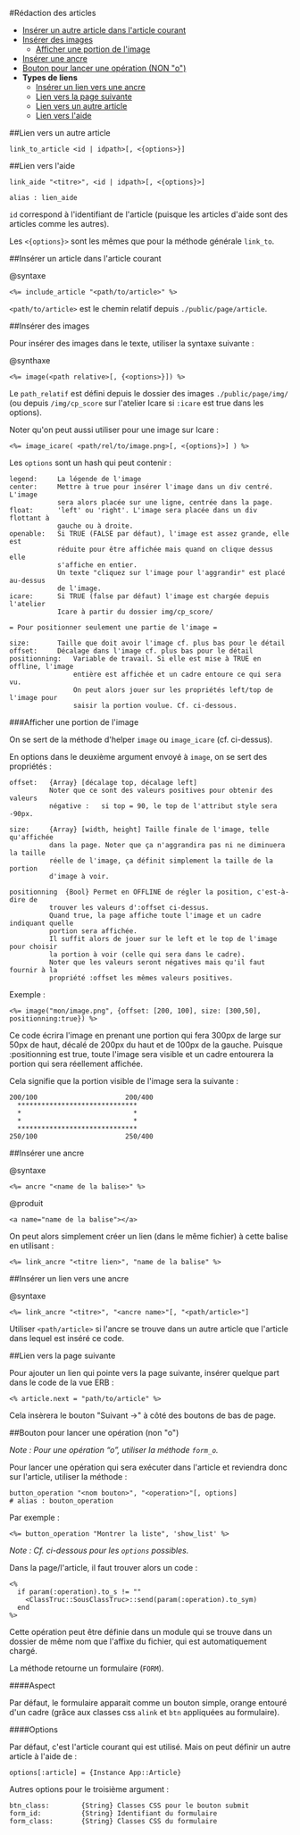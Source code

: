 #Rédaction des articles


* [Insérer un autre article dans l'article courant](#inserer_article_in_article)
* [Insérer des images](#inserer_images)
  * [Afficher une portion de l'image](#afficher_une_portion_seulement_de_limage)
* [Insérer une ancre](#inserer_balise_aname)
* [Bouton pour lancer une opération (NON "o")](#bouton_to_run_operation)
* **Types de liens**
  * [Insérer un lien vers une ancre](#link_to_ancre)
  * [Lien vers la page suivante](#lien_to_page_suivante)
  * [Lien vers un autre article](#lien_vers_un_autre_article)
  * [Lien vers l'aide](#lien_vers_aide)


<a name='lien_vers_un_autre_article'></a>
##Lien vers un autre article

    link_to_article <id | idpath>[, <{options>}]


<a name='lien_vers_aide'></a>
##Lien vers l'aide

    link_aide "<titre>", <id | idpath>[, <{options}>]

    alias : lien_aide

`id` correspond à l'identifiant de l'article (puisque les articles d'aide sont des articles comme les autres).

Les `<{options}>` sont les mêmes que pour la méthode générale `link_to`.

<a name='inserer_article_in_article'></a>
##Insérer un article dans l'article courant

@syntaxe

    <%= include_article "<path/to/article>" %>
    
`<path/to/article>` est le chemin relatif depuis `./public/page/article`.

<a name='inserer_images'></a>
##Insérer des images

Pour insérer des images dans le texte, utiliser la syntaxe suivante&nbsp;:

@synthaxe

    <%= image(<path relative>[, {<options>}]) %>

Le `path_relatif` est défini depuis le dossier des images `./public/page/img/` (ou depuis `/img/cp_score` sur l'atelier Icare si `:icare` est true dans les options).

Noter qu'on peut aussi utiliser pour une image sur Icare&nbsp;:

    <%= image_icare( <path/rel/to/image.png>[, <{options}>] ) %>

Les `options` sont un hash qui peut contenir&nbsp;:

    legend:     La légende de l'image
    center:     Mettre à true pour insérer l'image dans un div centré. L'image
                sera alors placée sur une ligne, centrée dans la page.
    float:      'left' ou 'right'. L'image sera placée dans un div flottant à
                gauche ou à droite.
    openable:   Si TRUE (FALSE par défaut), l'image est assez grande, elle est
                réduite pour être affichée mais quand on clique dessus elle
                s'affiche en entier.
                Un texte "cliquez sur l'image pour l'aggrandir" est placé au-dessus
                de l'image.
    icare:      Si TRUE (false par défaut) l'image est chargée depuis l'atelier
                Icare à partir du dossier img/cp_score/
    
    = Pour positionner seulement une partie de l'image =
    
    size:       Taille que doit avoir l'image cf. plus bas pour le détail
    offset:     Décalage dans l'image cf. plus bas pour le détail
    positionning:   Variable de travail. Si elle est mise à TRUE en offline, l'image
                    entière est affichée et un cadre entoure ce qui sera vu.
                    On peut alors jouer sur les propriétés left/top de l'image pour
                    saisir la portion voulue. Cf. ci-dessous.

<a name='afficher_une_portion_seulement_de_limage'></a>
###Afficher une portion de l'image

On se sert de la méthode d'helper `image` ou `image_icare` (cf. ci-dessus).

En options dans le deuxième argument envoyé à `image`, on se sert des propriétés&nbsp;:

    offset:   {Array} [décalage top, décalage left]
              Noter que ce sont des valeurs positives pour obtenir des valeurs
              négative :   si top = 90, le top de l'attribut style sera -90px.
    
    size:     {Array} [width, height] Taille finale de l'image, telle qu'affichée
              dans la page. Noter que ça n'aggrandira pas ni ne diminuera la taille
              réelle de l'image, ça définit simplement la taille de la portion
              d'image à voir.
    
    positionning  {Bool} Permet en OFFLINE de régler la position, c'est-à-dire de
              trouver les valeurs d':offset ci-dessus.
              Quand true, la page affiche toute l'image et un cadre indiquant quelle
              portion sera affichée.
              Il suffit alors de jouer sur le left et le top de l'image pour choisir
              la portion à voir (celle qui sera dans le cadre).
              Noter que les valeurs seront négatives mais qu'il faut fournir à la
              propriété :offset les mêmes valeurs positives.

Exemple&nbsp;:

    <%= image("mon/image.png", {offset: [200, 100], size: [300,50], positionning:true}) %>

Ce code écrira l'image en prenant une portion qui fera 300px de large sur 50px de haut, décalé de 200px du haut et de 100px de la gauche. Puisque :positionning est true, toute l'image sera visible et un cadre entourera la portion qui sera réellement affichée.

Cela signifie que la portion visible de l'image sera la suivante&nbsp;:

    200/100                      200/400
      ******************************
      *                            *
      *                            *
      ******************************
    250/100                      250/400

<a name='inserer_balise_aname'></a>
##Insérer une ancre

@syntaxe

    <%= ancre "<name de la balise>" %>

@produit

    <a name="name de la balise"></a>

On peut alors simplement créer un lien (dans le même fichier) à cette balise en utilisant&nbsp;:

    <%= link_ancre "<titre lien>", "name de la balise" %>
    

<a name='link_to_ancre'></a>
##Insérer un lien vers une ancre

@syntaxe

    <%= link_ancre "<titre>", "<ancre name>"[, "<path/article>"]
    

Utiliser `<path/article>` si l'ancre se trouve dans un autre article que l'article dans lequel est inséré ce code.

<a name='lien_to_page_suivante'></a>
##Lien vers la page suivante

Pour ajouter un lien qui pointe vers la page suivante, insérer quelque part dans le code de la vue ERB&nbsp;:

    <% article.next = "path/to/article" %>
    
Cela insèrera le bouton "Suivant ->" à côté des boutons de bas de page.


<a name='bouton_to_run_operation'></a>
##Bouton pour lancer une opération (non "o")

*Note&nbsp;: Pour une opération “o”, utiliser la méthode `form_o`.*

Pour lancer une opération qui sera exécuter dans l'article et reviendra donc sur l'article, utiliser la méthode&nbsp;:

    button_operation "<nom bouton>", "<operation>"[, options]
    # alias : bouton_operation

Par exemple&nbsp;:

    <%= button_operation "Montrer la liste", 'show_list' %>

*Note&nbsp;: Cf. ci-dessous pour les `options` possibles.*

Dans la page/l'article, il faut trouver alors un code&nbsp;:

    <%
      if param(:operation).to_s != ""
        <ClassTruc::SousClassTruc>::send(param(:operation).to_sym)
      end
    %>

Cette opération peut être définie dans un module qui se trouve dans un dossier de même nom que l'affixe du fichier, qui est automatiquement chargé.

La méthode retourne un formulaire (`FORM`).

####Aspect

Par défaut, le formulaire apparait comme un bouton simple, orange entouré d'un cadre (grâce aux classes css `alink` et `btn` appliquées au formulaire).

####Options

Par défaut, c'est l'article courant qui est utilisé. Mais on peut définir un autre article à l'aide de&nbsp;:

    options[:article] = {Instance App::Article}

Autres options pour le troisième argument&nbsp;:

    btn_class:        {String} Classes CSS pour le bouton submit
    form_id:          {String} Identifiant du formulaire
    form_class:       {String} Classes CSS du formulaire
    
